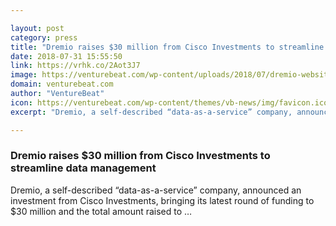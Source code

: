 ```yaml
---

layout: post
category: press
title: "Dremio raises $30 million from Cisco Investments to streamline data management"
date: 2018-07-31 15:55:50
link: https://vrhk.co/2Aot3J7
image: https://venturebeat.com/wp-content/uploads/2018/07/dremio-website.png?fit=1368%2C1320&strip=all
domain: venturebeat.com
author: "VentureBeat"
icon: https://venturebeat.com/wp-content/themes/vb-news/img/favicon.ico
excerpt: "Dremio, a self-described “data-as-a-service” company, announced an investment from Cisco Investments, bringing its latest round of funding to $30 million and the total amount raised to …"

---
```


### Dremio raises $30 million from Cisco Investments to streamline data management

Dremio, a self-described “data-as-a-service” company, announced an investment from Cisco Investments, bringing its latest round of funding to $30 million and the total amount raised to …